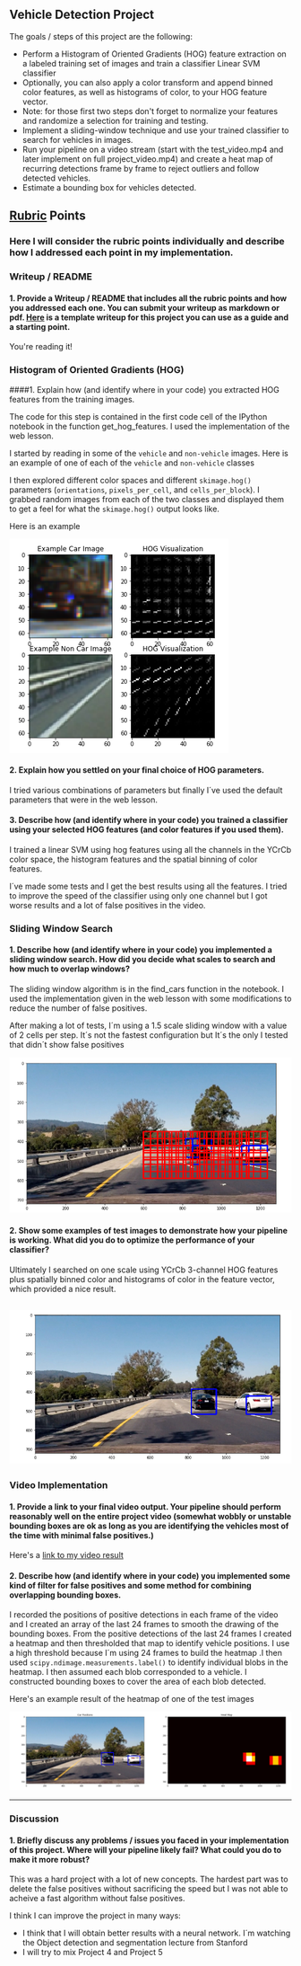 

## Vehicle Detection Project

The goals / steps of this project are the following:

* Perform a Histogram of Oriented Gradients (HOG) feature extraction on a labeled training set of images and train a classifier Linear SVM classifier
* Optionally, you can also apply a color transform and append binned color features, as well as histograms of color, to your HOG feature vector. 
* Note: for those first two steps don't forget to normalize your features and randomize a selection for training and testing.
* Implement a sliding-window technique and use your trained classifier to search for vehicles in images.
* Run your pipeline on a video stream (start with the test_video.mp4 and later implement on full project_video.mp4) and create a heat map of recurring detections frame by frame to reject outliers and follow detected vehicles.
* Estimate a bounding box for vehicles detected.

[//]: # (Image References)
[image1]: ./output_images/hog.png
[image2]: ./output_images/grid.png
[image3]: ./output_images/bounding.png
[image4]: ./output_images/heatmap.png
[video1]: ./project_video_ouput.mp4

## [Rubric](https://review.udacity.com/#!/rubrics/513/view) Points
### Here I will consider the rubric points individually and describe how I addressed each point in my implementation.  

### Writeup / README

#### 1. Provide a Writeup / README that includes all the rubric points and how you addressed each one.  You can submit your writeup as markdown or pdf.  [Here](https://github.com/udacity/CarND-Vehicle-Detection/blob/master/writeup_template.md) is a template writeup for this project you can use as a guide and a starting point.  

You're reading it!

### Histogram of Oriented Gradients (HOG)

####1. Explain how (and identify where in your code) you extracted HOG features from the training images.

The code for this step is contained in the first code cell of the IPython notebook in the function get_hog_features. I used the implementation of the web lesson.  

I started by reading in some of the `vehicle` and `non-vehicle` images.  Here is an example of one of each of the `vehicle` and `non-vehicle` classes

I then explored different color spaces and different `skimage.hog()` parameters (`orientations`, `pixels_per_cell`, and `cells_per_block`).  I grabbed random images from each of the two classes and displayed them to get a feel for what the `skimage.hog()` output looks like.

Here is an example

![alt text][image1]


#### 2. Explain how you settled on your final choice of HOG parameters.

I tried various combinations of parameters but finally I´ve used the default parameters that were in the web lesson.

#### 3. Describe how (and identify where in your code) you trained a classifier using your selected HOG features (and color features if you used them).

I trained a linear SVM using hog features using all the channels in the YCrCb color space, the histogram features and the spatial binning of color features.

I´ve made some tests and I get the best results using all the features. I tried to improve the speed of the classifier using only one channel but I got worse results and a lot of false positives in the video.

### Sliding Window Search

#### 1. Describe how (and identify where in your code) you implemented a sliding window search.  How did you decide what scales to search and how much to overlap windows?

The sliding window algorithm is in the find_cars function in the notebook. I used the implementation given in the web lesson with some modifications to reduce the number of false positives.

After making a lot of tests, I´m using a 1.5 scale sliding window with a value of 2 cells per step. It´s not the fastest configuration but It´s the only I tested that didn´t show false positives

![alt text][image2]

#### 2. Show some examples of test images to demonstrate how your pipeline is working.  What did you do to optimize the performance of your classifier?

Ultimately I searched on one scale using YCrCb 3-channel HOG features plus spatially binned color and histograms of color in the feature vector, which provided a nice result.  

![alt text][image3]
---

### Video Implementation

#### 1. Provide a link to your final video output.  Your pipeline should perform reasonably well on the entire project video (somewhat wobbly or unstable bounding boxes are ok as long as you are identifying the vehicles most of the time with minimal false positives.)
Here's a [link to my video result](./project_video_output.mp4)


#### 2. Describe how (and identify where in your code) you implemented some kind of filter for false positives and some method for combining overlapping bounding boxes.

I recorded the positions of positive detections in each frame of the video and I created an array of the last 24 frames to smooth the drawing of the bounding boxes. From the positive detections of the last 24 frames I created a heatmap and then thresholded that map to identify vehicle positions. I use a high threshold because I´m using 24 frames to build the heatmap .I then used `scipy.ndimage.measurements.label()` to identify individual blobs in the heatmap.  I then assumed each blob corresponded to a vehicle.  I constructed bounding boxes to cover the area of each blob detected.  

Here's an example result of the heatmap of one of the test images 

![alt text][image4]

---

### Discussion

#### 1. Briefly discuss any problems / issues you faced in your implementation of this project.  Where will your pipeline likely fail?  What could you do to make it more robust?

This was a hard project with a lot of new concepts. The hardest part was to delete the false positives without sacrificing the speed but I was not able to acheive a fast algorithm without false positives.

I think I can improve the project in many ways:
* I think that I will obtain better results with a neural network. I´m watching the Object detection and segmentation lecture from Stanford
* I will try to mix Project 4 and Project 5

